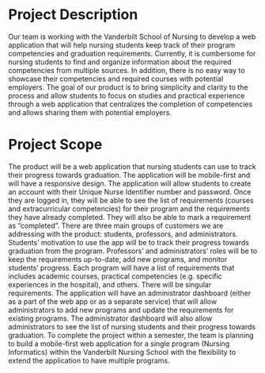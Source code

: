# Project Description
Our team is working with the Vanderbilt School of Nursing to develop a web application that will help nursing students keep track of their program competencies and graduation requirements. Currently, it is cumbersome for nursing students to find and organize information about the required competencies from multiple sources. In addition, there is no easy way to showcase their competencies and required courses with potential employers. The goal of our product is to bring simplicity and clarity to the process and allow students to focus on studies and practical experience through a web application that centralizes the completion of competencies and allows sharing them with potential employers.

# Project Scope
The product will be a web application that nursing students can use to track their progress towards graduation. The application will be mobile-first and will have a responsive design. The application will allow students to create an account with their Unique Nurse Identifier number and password. Once they are logged in, they will be able to see the list of requirements (courses and extracurricular competencies) for their program and the requirements they have already completed. They will also be able to mark a requirement as “completed”. 
There are three main groups of customers we are addressing with the product: students, professors, and administrators. Students’ motivation to use the app will be to track their progress towards graduation from the program. Professors’ and administrators’ roles will be to keep the requirements up-to-date, add new programs, and monitor students’ progress.
Each program will have a list of requirements that includes academic courses, practical competencies (e.g. specific experiences in the hospital), and others. There will be singular requirements.
The application will have an administrator dashboard (either as a part of the web app or as a separate service) that will allow administrators to add new programs and update the requirements for existing programs. The administrator dashboard will also allow administrators to see the list of nursing students and their progress towards graduation. 
To complete the project within a semester, the team is planning to build a mobile-first web application for a single program (Nursing Informatics) within the Vanderbilt Nursing School with the flexibility to extend the application to have multiple programs. 
